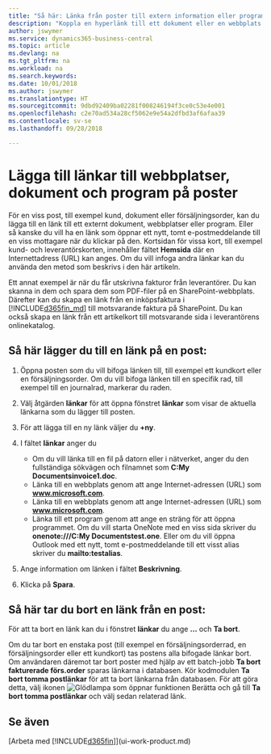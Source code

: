 ```yaml
---
title: "Så här: Länka från poster till extern information eller program | Microsoft Docs"
description: "Koppla en hyperlänk till ett dokument eller en webbplats till en viss post, till exempel en kund eller ett dokument."
author: jswymer
ms.service: dynamics365-business-central
ms.topic: article
ms.devlang: na
ms.tgt_pltfrm: na
ms.workload: na
ms.search.keywords: 
ms.date: 10/01/2018
ms.author: jswymer
ms.translationtype: HT
ms.sourcegitcommit: 9dbd92409ba02281f008246194f3ce0c53e4e001
ms.openlocfilehash: c2e70ad534a28cf5062e9e54a2dfbd3af6afaa39
ms.contentlocale: sv-se
ms.lasthandoff: 09/28/2018

---
```

# <a name="adding-links-to-websites-documents-or-programs-on-records"></a>Lägga till länkar till webbplatser, dokument och program på poster
För en viss post, till exempel kund, dokument eller försäljningsorder, kan du lägga till en länk till ett externt dokument, webbplatser eller program. Eller så kanske du vill ha en länk som öppnar ett nytt, tomt e-postmeddelande till en viss mottagare när du klickar på den. Kortsidan för vissa kort, till exempel kund- och leverantörskorten, innehåller fältet **Hemsida** där en Internettadress (URL) kan anges. Om du vill infoga andra länkar kan du använda den metod som beskrivs i den här artikeln.

Ett annat exempel är när du får utskrivna fakturor från leverantörer. Du kan skanna in dem och spara dem som PDF-filer på en SharePoint-webbplats. Därefter kan du skapa en länk från en inköpsfaktura i [!INCLUDE[d365fin_md](includes/d365fin_md.md)] till motsvarande faktura på SharePoint. Du kan också skapa en länk från ett artikelkort till motsvarande sida i leverantörens onlinekatalog.

## <a name="to-add-a-link-on-a-record"></a>Så här lägger du till en länk på en post:   

1.  Öppna posten som du vill bifoga länken till, till exempel ett kundkort eller en försäljningsorder. Om du vill bifoga länken till en specifik rad, till exempel till en journalrad, markerar du raden.  

2.  Välj åtgärden **länkar** för att öppna fönstret **länkar** som visar de aktuella länkarna som du lägger till posten.

3. För att lägga till en ny länk väljer du **+ny**.

4.  I fältet **länkar** anger du

    -   Om du vill länka till en fil på datorn eller i nätverket, anger du den fullständiga sökvägen och filnamnet som **C:My Documentsinvoice1.doc**.
    -   Länka till en webbplats genom att ange Internet-adressen (URL) som **www.microsoft.com**.
    -   Länka till en webbplats genom att ange Internet-adressen (URL) som **www.microsoft.com**.
    -   Länka till ett program genom att ange en sträng för att öppna programmet. Om du vill starta OneNote med en viss sida skriver du **onenote:///C:My Documentstest.one**. Eller om du vill öppna Outlook med ett nytt, tomt e-postmeddelande till ett visst alias skriver du **mailto:testalias**.  

5.  Ange information om länken i fältet **Beskrivning**.  

6.  Klicka på **Spara**.  

## <a name="to-delete-a-link-from-a-record"></a>Så här tar du bort en länk från en post:  

För att ta bort en länk kan du i fönstret **länkar** du ange **...** och **Ta bort**.

Om du tar bort en enstaka post (till exempel en försäljningsorderrad, en försäljningsorder eller ett kundkort) tas postens alla bifogade länkar bort. Om användaren däremot tar bort poster med hjälp av ett batch-jobb **Ta bort fakturerade förs.order** sparas länkarna i databasen. Kör kodmodulen **Ta bort tomma postlänkar** för att ta bort länkarna från databasen. För att göra detta, välj ikonen ![Glödlampa som öppnar funktionen Berätta](media/ui-search/search_small.png "Glödlampa som öppnar funktionen Berätta") och gå till **Ta bort tomma postlänkar** och välj sedan relaterad länk.   

<!-- ### To run delete orphaned record links  

1.  Choose the ![Lightbulb that opens the Tell Me feature](media/ui-search/search_small.png "Tell me what you want to do") icon, enter **Data Deletion**, and then choose the related link.  

2.  In the **Data Deletion** window, choose **Tasks**, and then choose **Delete Orphaned Record Links**.  -->

## <a name="see-also"></a>Se även  
[Arbeta med [!INCLUDE[d365fin](includes/d365fin_md.md)]](ui-work-product.md)  

